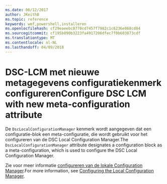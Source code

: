 ```yaml
---
ms.date: 06/12/2017
author: JKeithB
ms.topic: reference
keywords: wmf,powershell,installeren
ms.openlocfilehash: cf29eaeebc8770cd7457f7982c1c6236e868cd84
ms.sourcegitcommit: cf195b090b3223fa4917206dfec7f0b603873cdf
ms.translationtype: MT
ms.contentlocale: nl-NL
ms.lasthandoff: 04/09/2018
---
```

# <a name="configure-dsc-lcm-with-new-meta-configuration-attribute"></a><span data-ttu-id="008e8-102">DSC-LCM met nieuwe metagegevens configuratiekenmerk configureren</span><span class="sxs-lookup"><span data-stu-id="008e8-102">Configure DSC LCM with new meta-configuration attribute</span></span>

<span data-ttu-id="008e8-103">De `DscLocalConfigurationManager` kenmerk wordt aangegeven dat een configuratie-blok een meta-configuratie, die wordt gebruikt voor het configureren van de DSC Local Configuration Manager.</span><span class="sxs-lookup"><span data-stu-id="008e8-103">The `DscLocalConfigurationManager` attribute designates a configuration block as a meta-configuration, which is used to configure the DSC Local Configuration Manager.</span></span>

<span data-ttu-id="008e8-104">Zie voor meer informatie [configureren van de lokale Configuration Manager](https://msdn.microsoft.com/powershell/dsc/metaconfig).</span><span class="sxs-lookup"><span data-stu-id="008e8-104">For more information, see [Configuring the Local Configuration Manager](https://msdn.microsoft.com/powershell/dsc/metaconfig).</span></span>